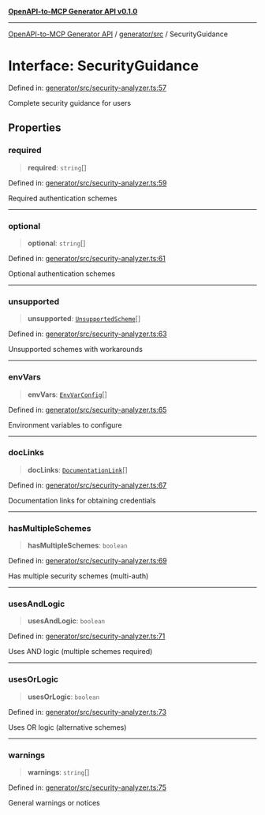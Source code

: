 [**OpenAPI-to-MCP Generator API v0.1.0**](../../../README.md)

***

[OpenAPI-to-MCP Generator API](../../../modules.md) / [generator/src](../README.md) / SecurityGuidance

# Interface: SecurityGuidance

Defined in: [generator/src/security-analyzer.ts:57](https://github.com/salacoste/openapi-mcp-generator/blob/fda5c6400a831cddbad9eacd652e11b2f7410b22/packages/generator/src/security-analyzer.ts#L57)

Complete security guidance for users

## Properties

### required

> **required**: `string`[]

Defined in: [generator/src/security-analyzer.ts:59](https://github.com/salacoste/openapi-mcp-generator/blob/fda5c6400a831cddbad9eacd652e11b2f7410b22/packages/generator/src/security-analyzer.ts#L59)

Required authentication schemes

***

### optional

> **optional**: `string`[]

Defined in: [generator/src/security-analyzer.ts:61](https://github.com/salacoste/openapi-mcp-generator/blob/fda5c6400a831cddbad9eacd652e11b2f7410b22/packages/generator/src/security-analyzer.ts#L61)

Optional authentication schemes

***

### unsupported

> **unsupported**: [`UnsupportedScheme`](UnsupportedScheme.md)[]

Defined in: [generator/src/security-analyzer.ts:63](https://github.com/salacoste/openapi-mcp-generator/blob/fda5c6400a831cddbad9eacd652e11b2f7410b22/packages/generator/src/security-analyzer.ts#L63)

Unsupported schemes with workarounds

***

### envVars

> **envVars**: [`EnvVarConfig`](EnvVarConfig.md)[]

Defined in: [generator/src/security-analyzer.ts:65](https://github.com/salacoste/openapi-mcp-generator/blob/fda5c6400a831cddbad9eacd652e11b2f7410b22/packages/generator/src/security-analyzer.ts#L65)

Environment variables to configure

***

### docLinks

> **docLinks**: [`DocumentationLink`](DocumentationLink.md)[]

Defined in: [generator/src/security-analyzer.ts:67](https://github.com/salacoste/openapi-mcp-generator/blob/fda5c6400a831cddbad9eacd652e11b2f7410b22/packages/generator/src/security-analyzer.ts#L67)

Documentation links for obtaining credentials

***

### hasMultipleSchemes

> **hasMultipleSchemes**: `boolean`

Defined in: [generator/src/security-analyzer.ts:69](https://github.com/salacoste/openapi-mcp-generator/blob/fda5c6400a831cddbad9eacd652e11b2f7410b22/packages/generator/src/security-analyzer.ts#L69)

Has multiple security schemes (multi-auth)

***

### usesAndLogic

> **usesAndLogic**: `boolean`

Defined in: [generator/src/security-analyzer.ts:71](https://github.com/salacoste/openapi-mcp-generator/blob/fda5c6400a831cddbad9eacd652e11b2f7410b22/packages/generator/src/security-analyzer.ts#L71)

Uses AND logic (multiple schemes required)

***

### usesOrLogic

> **usesOrLogic**: `boolean`

Defined in: [generator/src/security-analyzer.ts:73](https://github.com/salacoste/openapi-mcp-generator/blob/fda5c6400a831cddbad9eacd652e11b2f7410b22/packages/generator/src/security-analyzer.ts#L73)

Uses OR logic (alternative schemes)

***

### warnings

> **warnings**: `string`[]

Defined in: [generator/src/security-analyzer.ts:75](https://github.com/salacoste/openapi-mcp-generator/blob/fda5c6400a831cddbad9eacd652e11b2f7410b22/packages/generator/src/security-analyzer.ts#L75)

General warnings or notices
